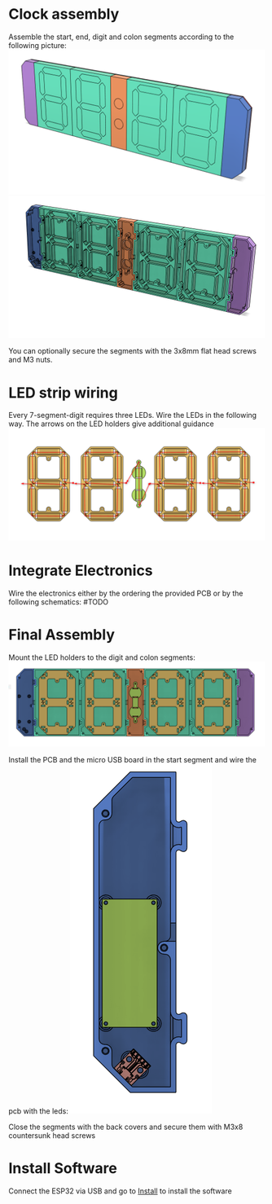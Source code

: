 # Clock assembly
Assemble the start, end, digit and colon segments according to the following picture:
![Assembly clock front](ledclock/images/assembly_clock_front.png)
![Assembly clock back](ledclock/images/assembly_clock_back.png)

You can optionally secure the segments with the 3x8mm flat head screws and M3 nuts.

# LED strip wiring
Every 7-segment-digit requires three LEDs. Wire the LEDs in the following way. The arrows on the LED holders give additional guidance
![Assembly electronics_led](ledclock/images/assembly_electronics_led.png)

# Integrate Electronics
Wire the electronics either by the ordering the provided PCB or by the following schematics:
#TODO

# Final Assembly
Mount the LED holders to the digit and colon segments:
![Assembly led](ledclock/images/assembly_led.png)

Install the PCB and the micro USB board in the start segment and wire the pcb with the leds:
![Assembly led](ledclock/images/assembly_electronics_pcb.png)

Close the segments with the back covers and secure them with M3x8 countersunk head screws

# Install Software
Connect the ESP32 via USB and go to [Install](https://l0calgost.github.io/ledclock/) to install the software
